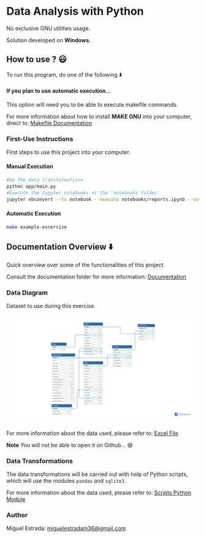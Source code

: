 # Data Analysis with Python

No exclusive GNU utilities usage.

Solution developed on **Windows**.

## How to use ? :smiley:

To run this program, do one of the following :arrow_down:

#### If you plan to use automatic execution...

This option will need you to be able to execute makefile commands.

For more information about how to install **MAKE GNU** into your computer, direct to: [Makefile Documentation](docs/Makefile.md)

### First-Use Instructions

First steps to use this project into your computer.

#### Manual Execution

```bash
#Do the data transformations
python app/main.py
#Execute the Jupyter notebooks at the 'notebooks folder'
jupyter nbconvert --to notebook --execute notebooks/reports.ipynb --output notebooks/output/reports.ipynb
```

#### Automatic Execution

```bash
make example-excercise
```

## Documentation Overview :arrow_down:

Quick overview over some of the functionalities of this project.

Consult the documentation folder for more information: [Documentation](docs/)

### Data Diagram

Dataset to use during this exercise.

![Data Diagram Image](docs/Images/marked-diagram.jpg "Developed using DbDiagram.io")

For more information about the data used, please refer to: [Excel File](app/data/CarSalesDataForReports.xlsx)

**Note**
You will not be able to open it on Github... :sweat_smile:

### Data Transformations

The data transformations will be carried out with help of Python scripts, which will use the modules `pandas` and `sqlite3`.

For more information about the data used, please refer to: [Scripts Python Module](app/scripts/)

### Author

Miguel Estrada: [miguelestradam36@gmail.com](mailto:miguelestradam36@gmail.com)